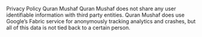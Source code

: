 Privacy Policy
Quran Mushaf
Quran Mushaf does not share any user identifiable information with third party entities. Quran Mushaf does use Google’s Fabric service for anonymously tracking analytics and crashes, but all of this data is not tied back to a certain person.
